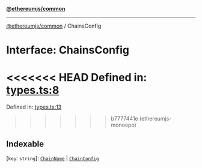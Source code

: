 [**@ethereumjs/common**](../README.md)

***

[@ethereumjs/common](../README.md) / ChainsConfig

# Interface: ChainsConfig

<<<<<<< HEAD
Defined in: [types.ts:8](https://github.com/ethereumjs/ethereumjs-monorepo/blob/master/packages/common/src/types.ts#L8)
=======
Defined in: [types.ts:13](https://github.com/Dargon789/ethereumjs-monorepo/blob/master/packages/common/src/types.ts#L13)
>>>>>>> b7777441e (ethereumjs-monoepo)

## Indexable

\[`key`: `string`\]: [`ChainName`](ChainName.md) \| [`ChainConfig`](ChainConfig.md)
